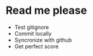 Read me please
==============

* Test gitignore
* Commit locally
* Syncronize with github
* Get perfect score 
